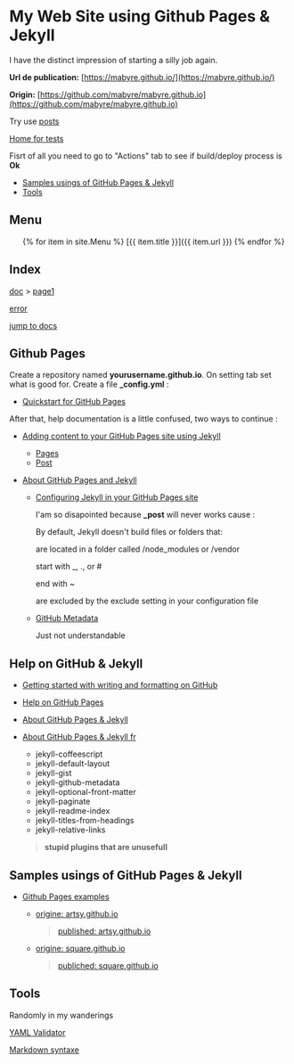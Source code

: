 # My Web Site using Github Pages & Jekyll

I have the distinct impression of starting a silly job again.

**Url de publication:** [https://mabyre.github.io/](https://mabyre.github.io/)

**Origin:** [https://github.com/mabyre/mabyre.github.io](https://github.com/mabyre/mabyre.github.io)

Try use [posts](https://mabyre.github.io/_post)

[Home for tests](home.md)

Fisrt of all you need to go to "Actions" tab to see if build/deploy process is **Ok**

- [Samples usings of GitHub Pages & Jekyll](#samples-usings-of-github-pages--jekyll)
- [Tools](#tools)

## Menu

<ul>
  {% for item in site.Menu %}
    [{{ item.title }}]({{ item.url }})
  {% endfor %}
</ul>

## Index

[doc](https://mabyre.github.io/doc) > [page1](https://mabyre.github.io/doc/page1)

[error](https://mabyre.github.io/error)

[jump to docs](https://mabyre.github.io/docs/)

## Github Pages

Create a repository named **yourusername.github.io**. On setting tab set what is good for. Create a file **_config.yml** :

- [Quickstart for GitHub Pages](https://docs.github.com/en/pages/quickstart)

After that, help documentation is a little confused, two ways to continue :

- [Adding content to your GitHub Pages site using Jekyll](https://docs.github.com/en/pages/setting-up-a-github-pages-site-with-jekyll/adding-content-to-your-github-pages-site-using-jekyll)

  - [Pages](https://jekyllrb.com/docs/pages/)
  - [Post](https://jekyllrb.com/docs/posts/)

- [About GitHub Pages and Jekyll](https://docs.github.com/en/pages/setting-up-a-github-pages-site-with-jekyll/about-github-pages-and-jekyll)

  - [Configuring Jekyll in your GitHub Pages site](https://docs.github.com/en/pages/setting-up-a-github-pages-site-with-jekyll/about-github-pages-and-jekyll#configuring-jekyll-in-your-github-pages-site)

    I'am so disapointed because **_post** will never works cause :

      By default, Jekyll doesn't build files or folders that:

      are located in a folder called /node_modules or /vendor

      start with _, ., or #

      end with ~

      are excluded by the exclude setting in your configuration file
  
  - [GitHub Metadata](https://jekyll.github.io/github-metadata/site.github/)

      Just not understandable

## Help on GitHub & Jekyll

- [Getting started with writing and formatting on GitHub](https://docs.github.com/en/get-started/writing-on-github/getting-started-with-writing-and-formatting-on-github)

- [Help on GitHub Pages](https://docs.github.com/en/pages)

- [About GitHub Pages & Jekyll](https://docs.github.com/en/pages/setting-up-a-github-pages-site-with-jekyll/about-github-pages-and-jekyll)

- [About GitHub Pages & Jekyll fr](https://docs.github.com/fr/pages/setting-up-a-github-pages-site-with-jekyll)
    - jekyll-coffeescript
    - jekyll-default-layout
    - jekyll-gist
    - jekyll-github-metadata
    - jekyll-optional-front-matter
    - jekyll-paginate
    - jekyll-readme-index
    - jekyll-titles-from-headings
    - jekyll-relative-links

    >**stupid plugins that are unusefull**

## Samples usings of GitHub Pages & Jekyll

- [Github Pages examples](https://github.com/collections/github-pages-examples)

  - [origine: artsy.github.io](https://github.com/artsy/artsy.github.io)

    > [published: artsy.github.io](https://artsy.github.io)

  - [origine: square.github.io](https://github.com/square/square.github.io)

    > [publiched: square.github.io](https://square.github.io)

## Tools

Randomly in my wanderings

[YAML Validator](https://codebeautify.org/yaml-validator)

[Markdown syntaxe](https://www.markdownguide.org/basic-syntax/)
